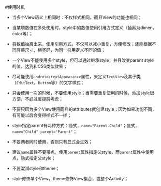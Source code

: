 #使用时机
+  当多个View语义上相同时：不仅样式相同，而且View的功能也相同；
  
+  当某项数值在多处使用时，style中的数值使用引用方式定义（抽离为dimen，color等）；
  +  将数值抽离出来，使用引用方式，不仅可以减小重复，方便修改；还能根据不同屏幕尺寸、横竖屏，为同一引用定义不同的值；
  
+  一个View不能使用多个style，但可以通过继承style，并且改变parent style的值，达到和CSS类似效果；
  
+  尽可能使用`android:textAppearance`属性，来定义`TextView`及其子类（`EditText`，`Button`等）的文字样式；

+  只会使用一次的时候，不要使用style；当需要重复使用的时候，添加style很方便，不必过度提前考虑；

+  不要只因为多个View使用同样的attributes就创建style；因为如果功能不同，有可能以后会变得样式不一样；

+  style指定parent有两种方式：隐式，`name="Parent.Child"`；显式，`name="Child" parent="Parent"`；
  +  不要两者同时使用，否则只有显式会生效；
  +  建议`name`属性不要带点，使用`parent`属性指定父style，而`parent`属性中使用点，隐式指定父style；

+  不要混淆style和theme；
  +  style修饰单个View，theme修饰View集合，或整个Activity；